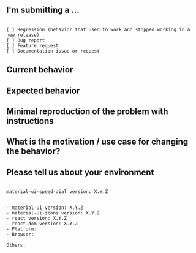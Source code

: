 <!--
PLEASE HELP US PROCESS GITHUB ISSUES FASTER BY PROVIDING THE FOLLOWING INFORMATION.

ISSUES MISSING IMPORTANT INFORMATION MIGHT BE CLOSED WITHOUT INVESTIGATION.
-->

## I'm submitting a ...
<!-- Check one of the following options with "x" -->
<pre><code>
[ ] Regression (behavior that used to work and stopped working in a new release)
[ ] Bug report <!-- Please search github for a similar issue before submitting -->
[ ] Feature request
[ ] Documentation issue or request
</code></pre>

## Current behavior
<!-- Describe how the issue manifests. -->


## Expected behavior
<!-- Describe what the desired behavior would be. -->


## Minimal reproduction of the problem with instructions
<!--
For bug reports please provide the *STEPS TO REPRODUCE* and if possible a *MINIMAL DEMO* of the problem
-->

## What is the motivation / use case for changing the behavior?
<!-- Describe the motivation or the concrete use case. -->


## Please tell us about your environment

<pre><code>
material-ui-speed-dial version: X.Y.Z
<!-- Check whether this is still an issue in the most recent version -->

- material-ui version: X.Y.Z
- material-ui-icons version: X.Y.Z
- react version: X.Y.Z
- react-dom version: X.Y.Z
- Platform: <!-- Mac, Linux, Windows -->
- Browser:

Others:
<!-- Anything else relevant?  Operating system version, IDE, package manager, HTTP server, ... -->
</code></pre>
